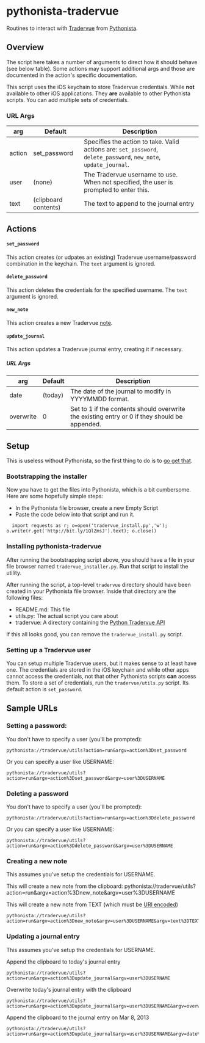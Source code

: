 # pythonista-tradervue
Routines to interact with [Tradervue](https://www.tradervue.com) from [Pythonista](http://omz-software.com/pythonista).

## Overview
The script here takes a number of arguments to direct how it should behave (see below table). Some actions may support additional args and those are documented in the action's specific documentation. 

This script uses the iOS keychain to store Tradervue credentials. While **not** available to other iOS applications. They **are** available to other Pythonista scripts. You can add multiple sets of credentials.

### URL Args
|arg|Default|Description|
|---|-------|-----------|
|action | set\_password | Specifies the action to take. Valid actions are: `set_password`, `delete_password`, `new_note`, `update_journal`.|
|user | (none) | The Tradervue username to use. When not specified, the user is prompted to enter this.|
|text | (clipboard contents) | The text to append to the journal entry|

## Actions
#### `set_password`
This action creates (or udpates an existing) Tradervue username/password combination in the keychain. The `text` argument is ignored. 

#### `delete_password`
This action deletes the credentials for the specified username. The `text` argument is ignored. 

#### `new_note`
This action creates a new Tradervue [note](http://blog.tradervue.com/2014/05/01/saving-notes/). 

#### `update_journal`
This action updates a Tradervue journal entry, creating it if necessary.

##### URL Args
|arg|Default|Description|
|---|-------|-----------|
|date | (today) | The date of the journal to modify in YYYYMMDD format. |
|overwrite | 0 | Set to 1 if the contents should overwrite the existing entry or 0 if they should be appended.|

## Setup
This is useless without Pythonista, so the first thing to do is to [go get that](https://itunes.apple.com/us/app/pythonista/id528579881?mt=8).

### Bootstrapping the installer
Now you have to get the files into Pythonista, which is a bit cumbersome. Here are some hopefully simple steps:

   * In the Pythonista file browser, create a new Empty Script
   * Paste the code below into that script and run it.

```
  import requests as r; o=open('tradervue_install.py','w'); o.write(r.get('http://bit.ly/1QlZmsJ').text); o.close()
```

### Installing pythonista-tradervue
After running the bootstrapping script above, you should have a file in your file browser named `tradervue_installer.py`. Run that script to install the utility.

After running the script, a top-level `tradervue` directory should have been created in your Pythonista file browser. Inside that directory are the following files:

   * README.md: This file
   * utils.py: The actual script you care about
   * tradervue: A directory containing the [Python Tradervue API](https://github.com/nall/py-tradervue-api)

If this all looks good, you can remove the `tradervue_install.py` script. 

### Setting up a Tradervue user
You can setup multiple Tradervue users, but it makes sense to at least have one. The credentials are stored in the iOS keychain and while other apps cannot access the credentials, not that other Pythonista scripts **can** access them. To store a set of credentials, run the `tradervue/utils.py` script. Its default action is `set_password`.

## Sample URLs

### Setting a password:
You don't have to specify a user (you'll be prompted):

    pythonista://tradervue/utils?action=run&argv=action%3Dset_password

Or you can specify a user like USERNAME:

    pythonista://tradervue/utils?action=run&argv=action%3Dset_password&argv=user%3DUSERNAME

### Deleting a password
You don't have to specify a user (you'll be prompted):

    pythonista://tradervue/utils?action=run&argv=action%3Ddelete_password

Or you can specify a user like USERNAME:

    pythonista://tradervue/utils?action=run&argv=action%3Ddelete_password&argv=user%3DUSERNAME

### Creating a new note
This assumes you've setup the credentials for USERNAME.

This will create a new note from the clipboard:
    pythonista://tradervue/utils?action=run&argv=action%3Dnew_note&argv=user%3DUSERNAME

This will create a new note from TEXT (which must be [URI encoded](http://www.w3schools.com/tags/ref_urlencode.asp))

    pythonista://tradervue/utils?action=run&argv=action%3Dnew_note&argv=user%3DUSERNAME&argv=text%3DTEXT

### Updating a journal entry
This assumes you've setup the credentials for USERNAME.

Append the clipboard to today's journal entry

    pythonista://tradervue/utils?action=run&argv=action%3Dupdate_journal&argv=user%3DUSERNAME

Overwrite today's journal entry with the clipboard

    pythonista://tradervue/utils?action=run&argv=action%3Dupdate_journal&argv=user%3DUSERNAME&argv=overwrite%3D1

Append the clipboard to the journal entry on Mar 8, 2013

    pythonista://tradervue/utils?action=run&argv=action%3Dupdate_journal&argv=user%3DUSERNAME&argv=date%3D20130308


